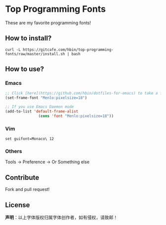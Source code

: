 # Top Programming Fonts

These are my favorite programming fonts! 

## How to install?
`curl -L https://gitcafe.com/hbin/top-programming-fonts/raw/master/install.sh | bash`

## How to use?

### Emacs

```lisp
;; Click [here](https://github.com/hbin/dotfiles-for-emacs) to take a further look.
(set-frame-font "Menlo:pixelsize=18")

;; If you use Emacs Daemon mode
(add-to-list 'default-frame-alist
               (cons 'font "Menlo:pixelsize=18"))
```

### Vim

```viml
set guifont=Monaco\ 12
```

### Others

Tools -> Preference -> Or Something else

## Contribute

Fork and pull request!

## License

**声明**：以上字体版权归属字体创作者，如有侵权，请致邮！


